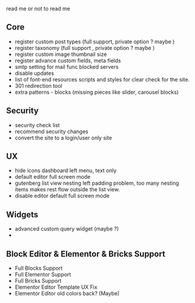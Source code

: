 read me or not to read me



## Core

- register custom post types (full support, private option ? maybe )
- register taxonomy (full support , private option ? maybe )
- register custom image thumbnail size
- register advance custom fields, meta fields
- smtp setting for mail func blocked servers
- disable updates
- list of font-end resources scripts and styles for clear check for the site.
- 301 redirection tool
- extra patterns - blocks (missing pieces like slider, carousel blocks)


## Security

- security check list
- recommend security changes
- convert the site to a login/user only site


## UX

- hide icons dashboard left menu, text only
- default editor full screen mode
- gutenberg list view nesting left padding problem, too many nesting items makes rest flow outside the list view.
- disable editor default full screen mode



## Widgets

- advanced custom query widget (maybe ?)
- 


## Block Editor & Elementor & Bricks Support

- Full Blocks Support
- Full Elementor Support
- Full Bricks Support
- Elementor Editor Template UX Fix
- Elementor Editor old colors back? (Maybe)

